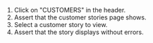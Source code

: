 1. Click on "CUSTOMERS" in the header.
2. Assert that the customer stories page shows.
3. Select a customer story to view.
4. Assert that the story displays without errors.